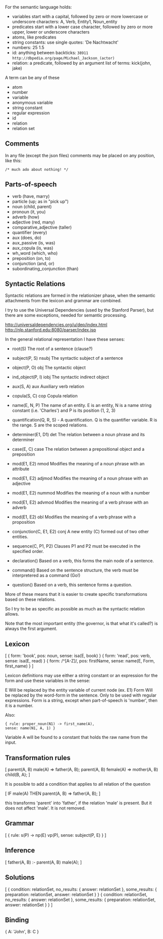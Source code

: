 For the semantic language holds:
 
 * variables start with a capital, followed by zero or more lowercase or underscore characters: A, Verb, Entity1, Noun_entity
 * predicates start with a lower case character, followed by zero or more upper, lower or underscore characters
 * atoms, like predicates
 * string constants: use single quotes: 'De Nachtwacht'
 * numbers: 25 1.5
 * id: anything between backticks: `38911` `http://dbpedia.org/page/Michael_Jackson_(actor)`
 * relation: a predicate, followed by an argument list of terms: kick(john, jake)

 A term can be any of these

 * atom
 * number
 * variable
 * anonymous variable
 * string constant
 * regular expression
 * id
 * relation
 * relation set

## Comments

 In any file (except the json files) comments may be placed on any position, like this:

    /* much ado about nothing! */

## Parts-of-speech

* verb (have, marry)
* particle (up; as in "pick up")
* noun (child, parent)
* pronoun (it, you)
* adverb (how)
* adjective (red, many)
* comparative_adjective (taller)
* quantifier (every)
* aux (does, do)
* aux_passive (is, was)
* aux_copula (is, was)
* wh_word (which, who)
* preposition (on, to)
* conjunction (and, or)
* subordinating_conjunction (than)

## Syntactic Relations

Syntactic relations are formed in the relationizer phase, when the semantic attachments from the lexicon and grammar are combined.

I try to use the Universal Dependencies (used by the Stanford Parser), but there are some exceptions, needed for semantic processing.

http://universaldependencies.org/u/dep/index.html
http://nlp.stanford.edu:8080/parser/index.jsp

In the general relational representation I have these senses:

 * root(S)                              The root of a sentence (clause?)
 * subject(P, S)               nsubj    The syntactic subject of a sentence
 * object(P, O)                obj      The syntactic object
 * ind_object(P, I)            iobj     The syntactic indirect object
 * aux(S, A)                   aux      Auxiliary verb relation
 * copula(S, C)                cop      Copula relation
 * name(E, N, P)                        The name of an entity. E is an entity, N is a name string constant (i.e. 'Charles') and P is its position (1, 2, 3)
 * quantification(Q, R, S)     -        A quantification. Q is the quantifier variable. R is the range. S are the scoped relations. 
 * determiner(E1, D1)          det      The relation between a noun phrase and its determiner
 * case(E, C)                  case     The relation between a prepositional object and a preposition
 * mod(E1, E2)                 nmod     Modifies the meaning of a noun phrase with an attribute
 * mod(E1, E2)                 adjmod   Modifies the meaning of a noun phrase with an adjective
 * mod(E1, E2)                 nummod   Modifies the meaning of a noun with a number
 * mod(E1, E2)                 advmod   Modifies the meaning of a verb phrase with an adverb
 * mod(E1, E2)                 obl      Modifies the meaning of a verb phrase with a proposition
 * conjunction(C, E1, E2)      conj     A new entity (C) formed out of two other entities.
 * sequence(C, P1, P2)                  Clauses P1 and P2 must be executed in the specified order.                     

 * declaration()                        Based on a verb, this forms the main node of a sentence.
 * command()                            Based on the sentence structure, the verb must be interpretered as a command (Go!)
 * question()                           Based on a verb, this sentence forms a question.

More of these means that it is easier to create specific transformations based on these relations.

So I try to be as specific as possible as much as the syntactic relation allows.

Note that the most important entity (the governor, is that what it's called?) is always the first argument.

## Lexicon
 
[
    { form: 'book',           pos: noun,              sense: isa(E, book) }
    { form: 'read',           pos: verb,              sense: isa(E, read) }
    { form: /^[A-Z]/,         pos: firstName,         sense: name(E, Form, first_name) }
]

Lexicon definitions may use either a string constant or an expression for the form and use these variables in the sense:

E            Will be replaced by the entity variable of current node (ex. E1)
Form         Will be replaced by the word-form in the sentence. Only to be used with regular expressions. Form is a string, except when part-of-speech is 'number', then it is a number.

Also: 

    { rule: proper_noun(N1) -> first_name(A),                               sense: name(N1, A, 1) }
    
Variable A will be found to a constant that holds the raw name from the input.

## Transformation rules

[
    parent(A, B) male(A) => father(A, B);
    parent(A, B) female(A) => mother(A, B) child(B, A);
]

It is possible to add a condition that applies to all relation of the question

[
    IF male(A) THEN parent(A, B) => father(A, B);
]

this transforms 'parent' into 'father', if the relation 'male' is present. But it does not affect 'male'. It is not removed.

## Grammar

[
    { rule: s(P) -> np(E) vp(P),     sense: subject(P, E) }
]

## Inference

[
    father(A, B) :- parent(A, B) male(A);
]

## Solutions

[
    {
        condition: relationSet,
        no_results: {
            answer: relationSet
        },
        some_results: {
            preparation: relationSet,
            answer: relationSet
        }
    } {
        condition: relationSet,
        no_results: {
            answer: relationSet
        },
        some_results: {
            preparation: relationSet,
            answer: relationSet
        }
    }
]

## Binding

{
    A: 'John',
    B: C 
}
